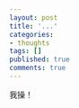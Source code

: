 ```yaml
---
layout: post
title: '...'
categories:
- thoughts
tags: []
published: true
comments: true
---
```

<p>我操！</p>
